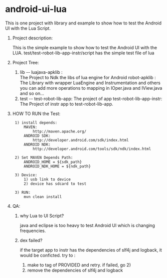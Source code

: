 android-ui-lua
==============

This is one project with library and example to show how to test the Android UI with the Lua Script. 


1. Project description:

    This is the simple example to show how to test the Android UI with the LUA.
    test/test-robot-lib-app-instr/script has the simple test file of lua

2. Project Tree:
 
    1) lib --
            luajava-apklib :  
                    The Project to Ndk the libs of lua engine for Android 
            robot-apklib : 
                    The Library with wrapper LuaEngine and Instrumentation and others
                    you can add more operations to mapping in IOper.java and IView.java and so on...
    2) test --
            test-robot-lib-app:
                    The project of app
            test-robot-lib-app-instr:
                    The Project of instr app to test-robot-lib-app.

3. HOW TO RUN the Test:

        1) install depends:
            MAVEN: 
                http://maven.apache.org/
            ANDROID SDK:
                http://developer.android.com/sdk/index.html            
            ANDROID NDK:
                http://developer.android.com/tools/sdk/ndk/index.html

        2) Set MAVEN Depends Path:
            ANDROID_HOME = ${sdk_path}
            ANDROID_NDK_HOME = ${ndk_path}
            
        3) Device:
            1) usb link to device
            2) device has sdcard to test
            
        3) RUN:
            mvn clean install

4. QA:

    1. why Lua to UI Script?
    
       java and eclipse is too heavy to test Android UI which is changing frequencies.
        
    2. dex failed?
    
        if the target app to instr has the dependencies of slf4j and logback, it would be conficted.
        try to :
        1) make <scope> to tag of PROVIDED and retry. if failed, go 2)
        2) remove the dependencies of slf4j and logback
